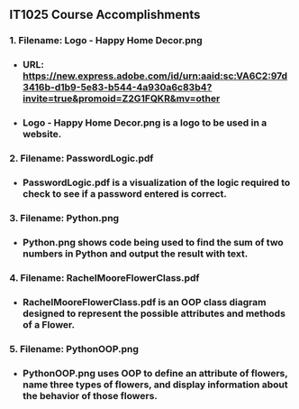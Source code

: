 ## IT1025 Course Accomplishments

### 1. Filename: Logo - Happy Home Decor.png 
- ### URL: https://new.express.adobe.com/id/urn:aaid:sc:VA6C2:97d3416b-d1b9-5e83-b544-4a930a6c83b4?invite=true&promoid=Z2G1FQKR&mv=other 
- ### Logo - Happy Home Decor.png is a logo to be used in a website.

### 2. Filename: PasswordLogic.pdf
- ### PasswordLogic.pdf is a visualization of the logic required to check to see if a password entered is correct.

### 3. Filename: Python.png
- ### Python.png shows code being used to find the sum of two numbers in Python and output the result with text.

### 4. Filename: RachelMooreFlowerClass.pdf
- ### RachelMooreFlowerClass.pdf is an OOP class diagram designed to represent the possible attributes and methods of a Flower.

### 5. Filename: PythonOOP.png
- ### PythonOOP.png uses OOP to define an attribute of flowers, name three types of flowers, and display information about the behavior of those flowers.  
